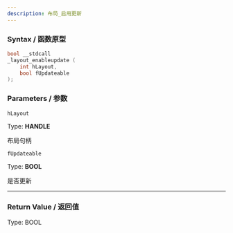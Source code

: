 ```yaml
---
description: 布局_启用更新
---
```


### Syntax / 函数原型

```C++
bool __stdcall 
_layout_enableupdate (
    int hLayout,
    bool fUpdateable
);
```


### Parameters / 参数

`hLayout`

Type: **HANDLE**

布局句柄

`fUpdateable`

Type: **BOOL**

是否更新

---

### Return Value / 返回值

Type: BOOL
